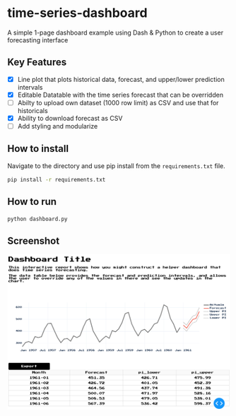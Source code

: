 # time-series-dashboard
A simple 1-page dashboard example using Dash & Python to create a user forecasting interface

## Key Features

* [x] Line plot that plots historical data, forecast, and upper/lower prediction intervals
* [x] Editable Datatable with the time series forecast that can be overridden
* [ ] Abilty to upload own dataset (1000 row limit) as CSV and use that for historicals
* [x] Ability to download forecast as CSV
* [ ] Add styling and modularize

## How to install

Navigate to the directory and use pip install from the `requirements.txt` file.

```bash
pip install -r requirements.txt
```

## How to run

```bash
python dashboard.py
```

## Screenshot

![img](docs/screenshot.png)
